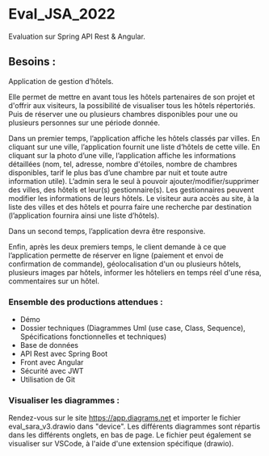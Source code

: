 # Eval_JSA_2022
Evaluation sur Spring API Rest & Angular.


## Besoins :
Application de gestion d’hôtels.

Elle permet de mettre en avant tous les hôtels partenaires de son projet et d'offrir aux visiteurs, la possibilité de visualiser tous les hôtels répertoriés. Puis de réserver une ou plusieurs chambres disponibles pour une ou plusieurs personnes sur une période donnée.

Dans un premier temps, l’application affiche les hôtels classés par villes.
En cliquant sur une ville, l’application fournit une liste d’hôtels de cette ville.
En cliquant sur la photo d’une ville, l’application affiche les informations détaillées (nom, tel, adresse, nombre d'étoiles, nombre de chambres disponibles, tarif le plus bas d’une chambre par nuit et toute autre information utile).
L’admin sera le seul à pouvoir ajouter/modifier/supprimer des villes, des hôtels et leur(s) gestionnaire(s).
Les gestionnaires peuvent modifier les informations de leurs hôtels.
Le visiteur aura accès au site, à la liste des villes et des hôtels et pourra faire une recherche par destination (l’application fournira ainsi une liste d’hôtels).

Dans un second temps, l’application devra être responsive.

Enfin, après les deux premiers temps, le client demande à ce que l’application permette de réserver en ligne (paiement et envoi de confirmation de commande), géolocalisation d'un ou plusieurs hôtels, plusieurs images par hôtels, informer les hôteliers en temps réel d'une résa, commentaires sur un hôtel.


### Ensemble des productions attendues :

- Démo
- Dossier techniques (Diagrammes Uml (use case, Class, Sequence), Spécifications fonctionnelles et techniques)
- Base de données
- API Rest avec Spring Boot
- Front avec Angular
- Sécurité avec JWT
- Utilisation de Git


### Visualiser les diagrammes :

Rendez-vous sur le site https://app.diagrams.net et importer le fichier eval_sara_v3.drawio dans "device". Les différents diagrammes sont répartis dans les différents onglets, en bas de page. Le fichier peut également se visualiser sur VSCode, à l'aide d'une extension spécifique (drawio).


